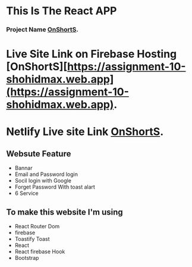 # This Is The React APP
### Project Name [OnShortS](https://assignment-10-shohidmax.web.app).
# Live Site Link on Firebase Hosting [OnShortS][https://assignment-10-shohidmax.web.app](https://assignment-10-shohidmax.web.app).
# Netlify Live site Link [OnShortS](https://assingment-10-shohidmax.netlify.app).
## Websute Feature
<ul>
    <li>Bannar</li>
    <li> Email and Password login</li>
    <li>Socil login with Google</li>
    <li> Forget Password With toast alart</li>
    <li>6 Service </li>
</ul>

## To make this website I'm using 

<ul>
    <li>React Router Dom</li>
    <li>firebase</li>
    <li>Toastify Toast</li>
    <li>React</li>
    <li>React firebase Hook</li>
    <li>Bootstrap</li>
</ul>

